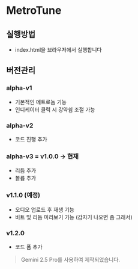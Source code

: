 # MetroTune
## 실행방법
- index.html을 브라우저에서 실행합니다
## 버전관리
### alpha-v1
- 기본적인 메트로놈 기능
- 인디케이터 클릭 시 강약쉼 조절 가능
### alpha-v2
- 코드 진행 추가
### alpha-v3 = v1.0.0 -> 현재
- 리듬 추가
- 볼륨 추가
### v1.1.0 (예정)
- 오디오 업로드 후 재생 기능
- 비트 및 리듬 미리보기 기능 (갑자기 나오면 좀 그래서)
### v1.2.0 
- 코드 폼 추가

> Gemini 2.5 Pro를 사용하여 제작되었습니다.